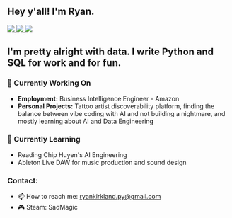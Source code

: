 ## Hey y'all! I'm Ryan.

 <!-- LinkedIn Contact -->
  <a href="https://www.linkedin.com/in/ryanjkirkland/" target="_blank">
    <img src="https://img.shields.io/badge/-RYAN%20KIRKLAND-blue?style=for-the-badge&logo=Linkedin&logoColor=white"/>
  </a>
  
<!-- Email -->
  <a href="mailto:ryankirkland.py@gmail.com">
    <img src="https://img.shields.io/badge/EMAIL-ryankirkland.py@gmail.com-d44638?style=for-the-badge"/>
  </a>

  <a href="https://www.credly.com/badges/99ff304b-cca3-46a1-8549-db8035acc5b7/public_url">
    <img src="https://img.shields.io/badge/AWS-Certified_Solutions_Architect-FF9900?style=for-the-badge"/>
  </a>

<!-- <img src="https://github.com/ryankirkland/ryankirkland/blob/main/title-card.png"/> -->

## I'm pretty alright with data. I write Python and SQL for work and for fun.

<!--
**ryankirkland/ryankirkland** is a ✨ _special_ ✨ repository because its `README.md` (this file) appears on your GitHub profile. -->

### 🔭 Currently Working On

- <b>Employment:</b> Business Intelligence Engineer - Amazon
- <b>Personal Projects:</b> Tattoo artist discoverability platform, finding the balance between vibe coding with AI and not building a nightmare, and mostly learning about AI and Data Engineering

### 🌱 Currently Learning

- Reading Chip Huyen's AI Engineering
- Ableton Live DAW for music production and sound design

### Contact:
- 📫 How to reach me: ryankirkland.py@gmail.com
- 🎮 Steam: SadMagic
